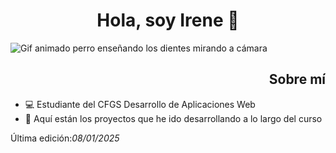 <div align="center">
  <h1 align="center">Hola, soy Irene 👋</h1>
</div>

<div>
<p align="left">
  <img src="https://media1.giphy.com/media/v1.Y2lkPTc5MGI3NjExMTZteDI0bXQ2MmN6YW8xY2xtZmlmMjZkbXN6NThwbzZ4YzBwdXExMSZlcD12MV9pbnRlcm5hbF9naWZfYnlfaWQmY3Q9Zw/tcdYXOEcPcTjW/giphy.webp" alt="Gif animado perro enseñando los dientes mirando a cámara">
</p>
<h2 align="right">Sobre mí</h2> 
<nav>
    <ul>
      <li>💻 Estudiante del CFGS Desarrollo de Aplicaciones Web</li>
      <li>📃 Aquí están los proyectos que he ido desarrollando a lo largo del curso</li>
    </ul>
  </nav>
</div>
<div align="rigth">
  <p>Última edición:<i>08/01/2025</i></p>
</div>
